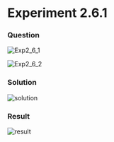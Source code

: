 # Experiment 2.6.1
### Question

![Exp2_6_1]()

![Exp2_6_2]()

### Solution

![solution]()

### Result

![result]()

